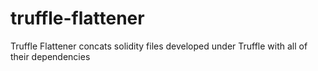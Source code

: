 # truffle-flattener
Truffle Flattener concats solidity files developed under Truffle with all of their dependencies
